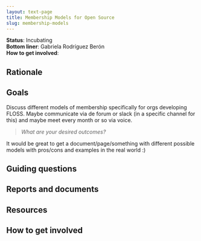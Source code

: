 ```yaml
---
layout: text-page
title: Membership Models for Open Source
slug: membership-models
---
```


**Status**: Incubating  
**Bottom liner**: Gabriela Rodríguez Berón  
**How to get involved**:

## Rationale

## Goals

Discuss different models of membership specifically for orgs developing
FLOSS. Maybe communicate via de forum or slack (in a specific channel
for this) and maybe meet every month or so via voice.

> *What are your desired outcomes?*

It would be great to get a document/page/something with different
possible models with pros/cons and examples in the real world :)

## Guiding questions

## Reports and documents

## Resources

## How to get involved
